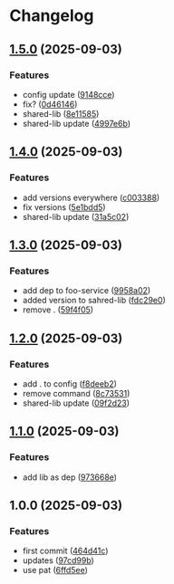 # Changelog

## [1.5.0](https://github.com/ardetrick/release-please-playground/compare/v1.4.0...v1.5.0) (2025-09-03)


### Features

* config update ([9148cce](https://github.com/ardetrick/release-please-playground/commit/9148cce84f52f8ec848cdd8b583ca99ad569eb73))
* fix? ([0d46146](https://github.com/ardetrick/release-please-playground/commit/0d4614650ab58bfe959f99eb6b58288b3abd36a0))
* shared-lib ([8e11585](https://github.com/ardetrick/release-please-playground/commit/8e11585b572cddff506d4c65917798b8ca0f07d1))
* shared-lib update ([4997e6b](https://github.com/ardetrick/release-please-playground/commit/4997e6bc25cff87eb473589e496b15e388512436))

## [1.4.0](https://github.com/ardetrick/release-please-playground/compare/v1.3.0...v1.4.0) (2025-09-03)


### Features

* add versions everywhere ([c003388](https://github.com/ardetrick/release-please-playground/commit/c0033883a8cd8b8eea78cf219ee66acb86d13c22))
* fix versions ([5e1bdd5](https://github.com/ardetrick/release-please-playground/commit/5e1bdd5ed3026553046fb7eb2495da706e77b550))
* shared-lib update ([31a5c02](https://github.com/ardetrick/release-please-playground/commit/31a5c02d5e7f1a5f06c50f7fe1e8542680656734))

## [1.3.0](https://github.com/ardetrick/release-please-playground/compare/v1.2.0...v1.3.0) (2025-09-03)


### Features

* add dep to foo-service ([9958a02](https://github.com/ardetrick/release-please-playground/commit/9958a02edcc30348f808c9f997039056e085f13b))
* added version to sahred-lib ([fdc29e0](https://github.com/ardetrick/release-please-playground/commit/fdc29e0ad463418d8af7d7e2b584233f7f99aedf))
* remove . ([59f4f05](https://github.com/ardetrick/release-please-playground/commit/59f4f05d0ec75069e17c380c63c04897128ca0e2))

## [1.2.0](https://github.com/ardetrick/release-please-playground/compare/v1.1.0...v1.2.0) (2025-09-03)


### Features

* add . to config ([f8deeb2](https://github.com/ardetrick/release-please-playground/commit/f8deeb2abf391fbf2aef5e200ef762c5150a8d8a))
* remove command ([8c73531](https://github.com/ardetrick/release-please-playground/commit/8c73531971071f00b974aa0870f60e3c53154575))
* shared-lib update ([09f2d23](https://github.com/ardetrick/release-please-playground/commit/09f2d23b06c37d05e29c9218ac02adf0d86d08de))

## [1.1.0](https://github.com/ardetrick/release-please-playground/compare/v1.0.0...v1.1.0) (2025-09-03)


### Features

* add lib as dep ([973668e](https://github.com/ardetrick/release-please-playground/commit/973668ea9a92c6b69e0015446eaa6c41d3442e18))

## 1.0.0 (2025-09-03)


### Features

* first commit ([464d41c](https://github.com/ardetrick/release-please-playground/commit/464d41c9ed374a96a90cd8e1f9ccc555db4cfbd7))
* updates ([97cd99b](https://github.com/ardetrick/release-please-playground/commit/97cd99b40df1c618d61ee273fe57f13d6897079e))
* use pat ([6ffd5ee](https://github.com/ardetrick/release-please-playground/commit/6ffd5eeaf8a090e9f424f587f81d5295804eedb8))
